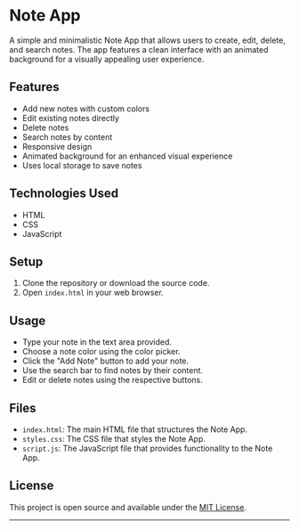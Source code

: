 # Note App

A simple and minimalistic Note App that allows users to create, edit, delete, and search notes. The app features a clean interface with an animated background for a visually appealing user experience.

## Features

- Add new notes with custom colors
- Edit existing notes directly
- Delete notes
- Search notes by content
- Responsive design
- Animated background for an enhanced visual experience
- Uses local storage to save notes

## Technologies Used

- HTML
- CSS
- JavaScript

## Setup

1. Clone the repository or download the source code.
2. Open `index.html` in your web browser.

## Usage

- Type your note in the text area provided.
- Choose a note color using the color picker.
- Click the "Add Note" button to add your note.
- Use the search bar to find notes by their content.
- Edit or delete notes using the respective buttons.

## Files

- `index.html`: The main HTML file that structures the Note App.
- `styles.css`: The CSS file that styles the Note App.
- `script.js`: The JavaScript file that provides functionality to the Note App.

## License

This project is open source and available under the [MIT License](LICENSE).

---
